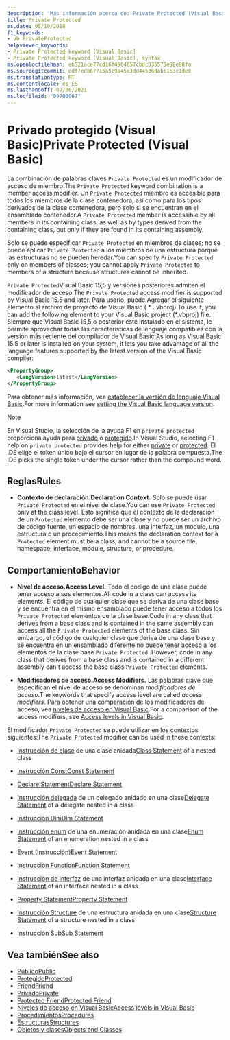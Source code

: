 ```yaml
---
description: 'Más información acerca de: Private Protected (Visual Basic)'
title: Private Protected
ms.date: 05/10/2018
f1_keywords:
- vb.PrivateProtected
helpviewer_keywords:
- Private Protected keyword [Visual Basic]
- Private Protected keyword [Visual Basic], syntax
ms.openlocfilehash: eb521ace77cd16f4904657cbdc035575e98e98fa
ms.sourcegitcommit: ddf7edb67715a5b9a45e3dd44536dabc153c1de0
ms.translationtype: MT
ms.contentlocale: es-ES
ms.lasthandoff: 02/06/2021
ms.locfileid: "99700967"
---
```

# <a name="private-protected-visual-basic"></a><span data-ttu-id="78adc-103">Privado protegido (Visual Basic)</span><span class="sxs-lookup"><span data-stu-id="78adc-103">Private Protected (Visual Basic)</span></span>

<span data-ttu-id="78adc-104">La combinación de palabras claves `Private Protected` es un modificador de acceso de miembro.</span><span class="sxs-lookup"><span data-stu-id="78adc-104">The `Private Protected` keyword combination is a member access modifier.</span></span> <span data-ttu-id="78adc-105">Un `Private Protected` miembro es accesible para todos los miembros de la clase contenedora, así como para los tipos derivados de la clase contenedora, pero solo si se encuentran en el ensamblado contenedor.</span><span class="sxs-lookup"><span data-stu-id="78adc-105">A `Private Protected` member is accessible by all members in its containing class, as well as by types derived from the containing class, but only if they are found in its containing assembly.</span></span>

<span data-ttu-id="78adc-106">Solo se puede especificar `Private Protected` en miembros de clases; no se puede aplicar `Private Protected` a los miembros de una estructura porque las estructuras no se pueden heredar.</span><span class="sxs-lookup"><span data-stu-id="78adc-106">You can specify `Private Protected` only on members of classes; you cannot apply `Private Protected` to members of a structure because structures cannot be inherited.</span></span>

<span data-ttu-id="78adc-107">`Private Protected`Visual Basic 15,5 y versiones posteriores admiten el modificador de acceso.</span><span class="sxs-lookup"><span data-stu-id="78adc-107">The `Private Protected` access modifier is supported by Visual Basic 15.5 and later.</span></span> <span data-ttu-id="78adc-108">Para usarlo, puede Agregar el siguiente elemento al archivo de proyecto de Visual Basic ( \* . vbproj).</span><span class="sxs-lookup"><span data-stu-id="78adc-108">To use it, you can add the following element to your Visual Basic project (\*.vbproj) file.</span></span> <span data-ttu-id="78adc-109">Siempre que Visual Basic 15,5 o posterior esté instalado en el sistema, le permite aprovechar todas las características de lenguaje compatibles con la versión más reciente del compilador de Visual Basic:</span><span class="sxs-lookup"><span data-stu-id="78adc-109">As long as Visual Basic 15.5 or later is installed on your system, it lets you take advantage of all the language features supported by the latest version of the Visual Basic compiler:</span></span>

```xml
<PropertyGroup>
   <LangVersion>latest</LangVersion>
</PropertyGroup>
```

<span data-ttu-id="78adc-110">Para obtener más información, vea [establecer la versión de lenguaje Visual Basic](../configure-language-version.md).</span><span class="sxs-lookup"><span data-stu-id="78adc-110">For more information see [setting the Visual Basic language version](../configure-language-version.md).</span></span>

> [!NOTE]
> <span data-ttu-id="78adc-111">En Visual Studio, la selección de la ayuda F1 en `private protected` proporciona ayuda para [privado](private.md) o [protegido](protected.md).</span><span class="sxs-lookup"><span data-stu-id="78adc-111">In Visual Studio, selecting F1 help on `private protected` provides help for either [private](private.md) or [protected](protected.md).</span></span> <span data-ttu-id="78adc-112">El IDE elige el token único bajo el cursor en lugar de la palabra compuesta.</span><span class="sxs-lookup"><span data-stu-id="78adc-112">The IDE picks the single token under the cursor rather than the compound word.</span></span>

## <a name="rules"></a><span data-ttu-id="78adc-113">Reglas</span><span class="sxs-lookup"><span data-stu-id="78adc-113">Rules</span></span>

- <span data-ttu-id="78adc-114">**Contexto de declaración.**</span><span class="sxs-lookup"><span data-stu-id="78adc-114">**Declaration Context.**</span></span> <span data-ttu-id="78adc-115">Solo se puede usar `Private Protected` en el nivel de clase.</span><span class="sxs-lookup"><span data-stu-id="78adc-115">You can use `Private Protected` only at the class level.</span></span> <span data-ttu-id="78adc-116">Esto significa que el contexto de la declaración de un `Protected` elemento debe ser una clase y no puede ser un archivo de código fuente, un espacio de nombres, una interfaz, un módulo, una estructura o un procedimiento.</span><span class="sxs-lookup"><span data-stu-id="78adc-116">This means the declaration context for a `Protected` element must be a class, and cannot be a source file, namespace, interface, module, structure, or procedure.</span></span>

## <a name="behavior"></a><span data-ttu-id="78adc-117">Comportamiento</span><span class="sxs-lookup"><span data-stu-id="78adc-117">Behavior</span></span>

- <span data-ttu-id="78adc-118">**Nivel de acceso.**</span><span class="sxs-lookup"><span data-stu-id="78adc-118">**Access Level.**</span></span> <span data-ttu-id="78adc-119">Todo el código de una clase puede tener acceso a sus elementos.</span><span class="sxs-lookup"><span data-stu-id="78adc-119">All code in a class can access its elements.</span></span> <span data-ttu-id="78adc-120">El código de cualquier clase que se deriva de una clase base y se encuentra en el mismo ensamblado puede tener acceso a todos los `Private Protected` elementos de la clase base.</span><span class="sxs-lookup"><span data-stu-id="78adc-120">Code in any class that derives from a base class and is contained in the same assembly can access all the `Private Protected` elements of the base class.</span></span> <span data-ttu-id="78adc-121">Sin embargo, el código de cualquier clase que deriva de una clase base y se encuentra en un ensamblado diferente no puede tener acceso a los elementos de la clase base `Private Protected` .</span><span class="sxs-lookup"><span data-stu-id="78adc-121">However, code in any class that derives from a base class and is contained in a different assembly can't access the base class `Private Protected` elements.</span></span>

- <span data-ttu-id="78adc-122">**Modificadores de acceso.**</span><span class="sxs-lookup"><span data-stu-id="78adc-122">**Access Modifiers.**</span></span> <span data-ttu-id="78adc-123">Las palabras clave que especifican el nivel de acceso se denominan *modificadores de acceso*.</span><span class="sxs-lookup"><span data-stu-id="78adc-123">The keywords that specify access level are called *access modifiers*.</span></span> <span data-ttu-id="78adc-124">Para obtener una comparación de los modificadores de acceso, vea [niveles de acceso en Visual Basic](../../programming-guide/language-features/declared-elements/access-levels.md).</span><span class="sxs-lookup"><span data-stu-id="78adc-124">For a comparison of the access modifiers, see [Access levels in Visual Basic](../../programming-guide/language-features/declared-elements/access-levels.md).</span></span>

<span data-ttu-id="78adc-125">El modificador `Private Protected` se puede utilizar en los contextos siguientes:</span><span class="sxs-lookup"><span data-stu-id="78adc-125">The `Private Protected` modifier can be used in these contexts:</span></span>

- <span data-ttu-id="78adc-126">[Instrucción de clase](../statements/class-statement.md) de una clase anidada</span><span class="sxs-lookup"><span data-stu-id="78adc-126">[Class Statement](../statements/class-statement.md) of a nested class</span></span>

- [<span data-ttu-id="78adc-127">Instrucción Const</span><span class="sxs-lookup"><span data-stu-id="78adc-127">Const Statement</span></span>](../statements/const-statement.md)

- [<span data-ttu-id="78adc-128">Declare Statement</span><span class="sxs-lookup"><span data-stu-id="78adc-128">Declare Statement</span></span>](../statements/declare-statement.md)

- <span data-ttu-id="78adc-129">[Instrucción delegada](../statements/delegate-statement.md) de un delegado anidado en una clase</span><span class="sxs-lookup"><span data-stu-id="78adc-129">[Delegate Statement](../statements/delegate-statement.md) of a delegate nested in a class</span></span>

- [<span data-ttu-id="78adc-130">Instrucción Dim</span><span class="sxs-lookup"><span data-stu-id="78adc-130">Dim Statement</span></span>](../statements/dim-statement.md)

- <span data-ttu-id="78adc-131">[Instrucción enum](../statements/enum-statement.md) de una enumeración anidada en una clase</span><span class="sxs-lookup"><span data-stu-id="78adc-131">[Enum Statement](../statements/enum-statement.md) of an enumeration nested in a class</span></span>

- [<span data-ttu-id="78adc-132">Event (Instrucción)</span><span class="sxs-lookup"><span data-stu-id="78adc-132">Event Statement</span></span>](../statements/event-statement.md)

- [<span data-ttu-id="78adc-133">Instrucción Function</span><span class="sxs-lookup"><span data-stu-id="78adc-133">Function Statement</span></span>](../statements/function-statement.md)

- <span data-ttu-id="78adc-134">[Instrucción de interfaz](../statements/interface-statement.md) de una interfaz anidada en una clase</span><span class="sxs-lookup"><span data-stu-id="78adc-134">[Interface Statement](../statements/interface-statement.md) of an interface nested in a class</span></span>

- [<span data-ttu-id="78adc-135">Property Statement</span><span class="sxs-lookup"><span data-stu-id="78adc-135">Property Statement</span></span>](../statements/property-statement.md)

- <span data-ttu-id="78adc-136">[Instrucción Structure](../statements/structure-statement.md) de una estructura anidada en una clase</span><span class="sxs-lookup"><span data-stu-id="78adc-136">[Structure Statement](../statements/structure-statement.md) of a structure nested in a class</span></span>

- [<span data-ttu-id="78adc-137">Instrucción Sub</span><span class="sxs-lookup"><span data-stu-id="78adc-137">Sub Statement</span></span>](../statements/sub-statement.md)

## <a name="see-also"></a><span data-ttu-id="78adc-138">Vea también</span><span class="sxs-lookup"><span data-stu-id="78adc-138">See also</span></span>

- [<span data-ttu-id="78adc-139">Público</span><span class="sxs-lookup"><span data-stu-id="78adc-139">Public</span></span>](public.md)
- [<span data-ttu-id="78adc-140">Protegido</span><span class="sxs-lookup"><span data-stu-id="78adc-140">Protected</span></span>](protected.md)
- [<span data-ttu-id="78adc-141">Friend</span><span class="sxs-lookup"><span data-stu-id="78adc-141">Friend</span></span>](friend.md)
- [<span data-ttu-id="78adc-142">Privado</span><span class="sxs-lookup"><span data-stu-id="78adc-142">Private</span></span>](private.md)
- [<span data-ttu-id="78adc-143">Protected Friend</span><span class="sxs-lookup"><span data-stu-id="78adc-143">Protected Friend</span></span>](./protected-friend.md)
- [<span data-ttu-id="78adc-144">Niveles de acceso en Visual Basic</span><span class="sxs-lookup"><span data-stu-id="78adc-144">Access levels in Visual Basic</span></span>](../../programming-guide/language-features/declared-elements/access-levels.md)
- [<span data-ttu-id="78adc-145">Procedimientos</span><span class="sxs-lookup"><span data-stu-id="78adc-145">Procedures</span></span>](../../programming-guide/language-features/procedures/index.md)
- [<span data-ttu-id="78adc-146">Estructuras</span><span class="sxs-lookup"><span data-stu-id="78adc-146">Structures</span></span>](../../programming-guide/language-features/data-types/structures.md)
- [<span data-ttu-id="78adc-147">Objetos y clases</span><span class="sxs-lookup"><span data-stu-id="78adc-147">Objects and Classes</span></span>](../../programming-guide/language-features/objects-and-classes/index.md)
